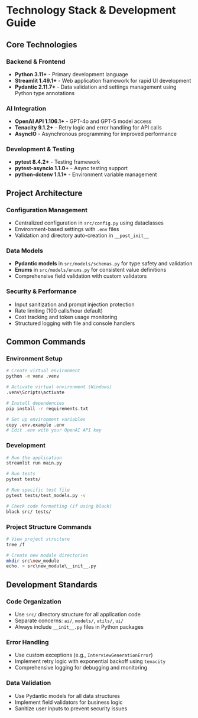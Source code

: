 # Technology Stack & Development Guide

## Core Technologies

### Backend & Frontend
- **Python 3.11+** - Primary development language
- **Streamlit 1.49.1+** - Web application framework for rapid UI development
- **Pydantic 2.11.7+** - Data validation and settings management using Python type annotations

### AI Integration
- **OpenAI API 1.106.1+** - GPT-4o and GPT-5 model access
- **Tenacity 9.1.2+** - Retry logic and error handling for API calls
- **AsyncIO** - Asynchronous programming for improved performance

### Development & Testing
- **pytest 8.4.2+** - Testing framework
- **pytest-asyncio 1.1.0+** - Async testing support
- **python-dotenv 1.1.1+** - Environment variable management

## Project Architecture

### Configuration Management
- Centralized configuration in `src/config.py` using dataclasses
- Environment-based settings with `.env` files
- Validation and directory auto-creation in `__post_init__`

### Data Models
- **Pydantic models** in `src/models/schemas.py` for type safety and validation
- **Enums** in `src/models/enums.py` for consistent value definitions
- Comprehensive field validation with custom validators

### Security & Performance
- Input sanitization and prompt injection protection
- Rate limiting (100 calls/hour default)
- Cost tracking and token usage monitoring
- Structured logging with file and console handlers

## Common Commands

### Environment Setup
```bash
# Create virtual environment
python -m venv .venv

# Activate virtual environment (Windows)
.venv\Scripts\activate

# Install dependencies
pip install -r requirements.txt

# Set up environment variables
copy .env.example .env
# Edit .env with your OpenAI API key
```

### Development
```bash
# Run the application
streamlit run main.py

# Run tests
pytest tests/

# Run specific test file
pytest tests/test_models.py -v

# Check code formatting (if using black)
black src/ tests/
```

### Project Structure Commands
```bash
# View project structure
tree /f

# Create new module directories
mkdir src\new_module
echo. > src\new_module\__init__.py
```

## Development Standards

### Code Organization
- Use `src/` directory structure for all application code
- Separate concerns: `ai/`, `models/`, `utils/`, `ui/`
- Always include `__init__.py` files in Python packages

### Error Handling
- Use custom exceptions (e.g., `InterviewGenerationError`)
- Implement retry logic with exponential backoff using `tenacity`
- Comprehensive logging for debugging and monitoring

### Data Validation
- Use Pydantic models for all data structures
- Implement field validators for business logic
- Sanitize user inputs to prevent security issues